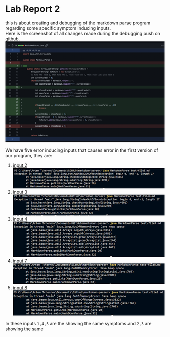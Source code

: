 # Lab Report 2
this is about creating and debugging of the markdown parse program regarding some specific symptom inducing inputs.  
Here is the screenshot of all changes made during the debugging push on github.  
![screenshot_1](LR2/changes.png)
  
We have five error inducing inputs that causes error in the first version of our program, they are:  
1. [input 2](https://github.com/Atch19/markdown-parser/blob/main/test-file2.md)  ![](LR2/err1.png)
3. [input 3](https://github.com/Atch19/markdown-parser/blob/main/test-file3.md)  ![](LR2/err2.png)
4. [input 4](https://github.com/Atch19/markdown-parser/blob/main/test-file4.md)  ![](LR2/err3.png)
5. [input 7](https://github.com/Atch19/markdown-parser/blob/main/test-file7.md)  ![](LR2/err4.png)
6. [input 8](https://github.com/Atch19/markdown-parser/blob/main/test-file8.md)  ![](LR2/err5.png)
  
In these inputs `1,4,5` are the showing the same symptoms and `2,3` are showing the same
